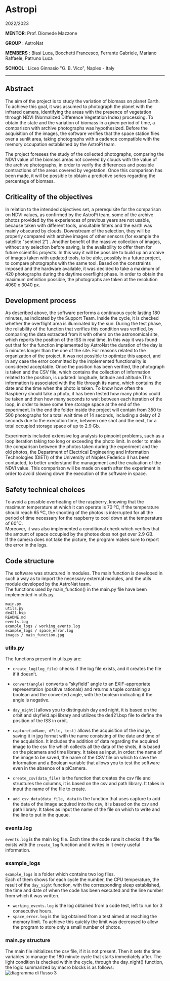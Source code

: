 # Astropi 
2022/2023

**MENTOR**: Prof. Diomede Mazzone

**GROUP** : AstroNat

**MEMBERS** :  Biasi Luca, Bocchetti Francesco, Ferrante Gabriele, Mariano Raffaele, Patruno Luca 

**SCHOOL** :  Liceo Ginnasio "G. B. Vico", Naples - Italy
***
## Abstract
The aim of the project is to study the variation of biomass on planet Earth. To achieve this goal, it was assumed to photograph the planet with the infrared camera, identifying the areas with the presence of vegetation through NDVI (Normalized Difference Vegetation Index) processing. To obtain the state and the variation of biomass in a given period of time, a comparison with archive photographs was hypothesized.
Before the acquisition of the images, the software verifies that the space station flies over a sunlit area, taking photographs with a cadence compatible with the memory occupation established by the AstroPi team.

The project foresees the study of the collected photographs, comparing the NDVI value of the biomass areas not covered by clouds with the value of the archive photographs, in order to verify the differences and possible contractions of the areas covered by vegetation. Once this comparison has been made, it will be possible to obtain a predictive series regarding the percentage of biomass.


## Criticality of the objectives
In relation to the intended objectives set, a prerequisite for the comparison on NDVI values, as confirmed by the AstroPi team, some of the archive photos provided by the experiences of previous years are not usable, because taken with different tools, unsuitable filters and the earth was mainly obscured by clouds. Downstream of the selection, they will be properly compared with archive images of other sensors (for example the satellite "sentinel 2”) . Another benefit of the massive collection of images, without any selection before saving, is the availability to offer them for future scientific projects. In this way it will be possible to build up an archive of images taken with updated tools, to be able, possibly in a future project, to compare photographs with the same tool. Based on the constraints imposed and the hardware available, it was decided to take a maximum of 420 photographs during the daytime overflight phase. In order to obtain the maximum definition possible, the photographs are taken at the resolution 4060 x 3040 px.


## Development process
As described above, the software performs a continuous cycle lasting 180 minutes, as indicated by the Support Team. Inside the cycle, it is checked whether the overflight area is illuminated by the sun. During the test phase, the reliability of the function that verifies this condition was verified, by comparing the data extracted from it with others on the astronomical site, which reports the position of the ISS in real time. In this way it was found out that for the function implemented by AstroNat the duration of the day is 5 minutes longer than the one of the site. For reasons related to the organization of the project, it was not possible to optimize this aspect, and in any case the error committed by the implemented functionality is considered acceptable. Once the position has been verified, the photograph is taken and the CSV file, which contains the collection of information related to the position, is updated: longitude, latitude and altitude.This information is associated with the file through its name, which contains the date and the time when the photo is taken. To know how often the Raspberry should take a photo, it has been tested how many photos could be taken and then how many seconds to wait between each iteration of the loop, in order to leave some free storage space at the end of the experiment. In the end the folder inside the project will contain from 350 to 500 photographs for a total wait time of 14 seconds, including a delay of 2 seconds due to the execution time, between one shot and the next, for a total occupied storage space of up to 2.9 Gb.  
  
Experiments included extensive log analysis to pinpoint problems, such as a loop iteration taking too long or exceeding the photo limit.
In order to make the comparison between the photos taken during the experiment and the old photos, the Department of Electrical Engineering and Information Technologies (DIETI) of the University of Naples Federico II has been contacted, to better understand the management and the evaluation of the NDVI value. This comparison will be made on earth after the experiment in order to avoid slowing down the execution of the software in space.

## Safety technical choices
To avoid a possible overheating of the raspberry, knowing that the maximum temperature at which it can operate is 70 ºC, if the temperature should reach 65 ºC, the shooting of the photos is interrupted for all the period of time necessary for the raspberry to cool down at the temperature of 60°C.  
Moreover, it was also implemented a conditional check which verifies that the amount of space occupied by the photos does not get over 2.9 GB.  
If the camera does not take the picture, the program makes sure to report the error in the logs.

## Code structure
The software was structured in modules. The main function is developed in such a way as to import the necessary external modules, and the utils module developed by the AstroNat team.  
The functions used by main_function() in the main.py file have been implemented in utils.py.
```
main.py
utils.py
de421.bsp
README.md
events.log
example_logs / working_events.log
example_logs / space_error.log
images / main_function.jpg
```

### utils.py
The functions present in utils.py are:

* `create_log(log_file)` checks if the log file exists, and it creates the file if it doesn’t.
* `convert(angle)` converts a “skyfield” angle to an EXIF-appropriate representation (positive rationals) and returns a tuple containing a boolean and the converted angle, with the boolean indicating if the angle is negative.
* ` day_night() `allows you to distinguish day and night, it is based on the orbit and skyfield.api library and utilizes the de421.bsp file to define the position of the ISS in orbit.
* ` capture(imName, dFile, test) ` allows the acquisition of the image, saving it in jpg format with the name consisting of the date and time of the acquisition. It includes the addition of data regarding the acquired image to the csv file which collects all the data of the shots, it is based on the picamera and time library. It takes as input, in order: the name of the image to be saved, the name of the CSV file on which to save the information and a Boolean variable that allows you to test the software even in the absence of a piCamera.

* ` create_csv(data_file) `  is the function that creates the csv file and structures the columns, it is based on the csv and path library. It takes in input the name of the file to create.

* ` add_csv_data(data_file, data) `is the function that uses capture to add the data of the image acquired into the csv, it is based on the csv and path library. It takes as input the name of the file on which to write and the line to put in the queue.

### events.log
`events.log` is the main log file. Each time the code runs it checks if the file exists with the `create_log` function and it writes in it every useful information.


### example_logs
`example_logs` is a folder which contains two log files.  
Each of them shows for each cycle the number, the CPU temperature, the result of the `day_night` function, with the corresponding sleep established, the time and date of when the code has been executed and the line number from which it was written.

* `working_events.log` is the log obtained from a code test, left to run for 3 consecutive hours.
* `space_error.log` is the log obtained from a test aimed at reaching the memory limit. To achieve this quickly the limit was decreased to allow the program to store only a small number of photos.



### main.py structure
The main file initializes the csv file, if it is not present. Then it sets the time variables to manage the 180 minute cycle that starts immediately after. The light condition is checked within the cycle, through the day_night() function, the logic summarized by macro blocks is as follows:
![diagramma di flusso 3](https://user-images.githubusercontent.com/74982114/221213901-733e11be-a633-4942-b295-25952ed07d8b.jpg)





